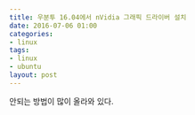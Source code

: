 ```yaml
---
title: 우분투 16.04에서 nVidia 그래픽 드라이버 설치
date: 2016-07-06 01:00
categories:
- linux
tags:
- linux
- ubuntu
layout: post
---
```


안되는 방법이 많이 올라와 있다.